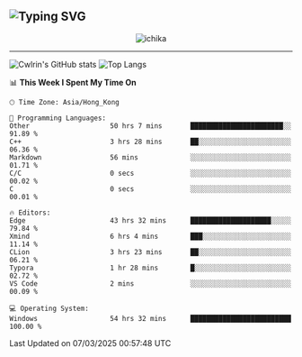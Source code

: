 ![Typing SVG](https://readme-typing-svg.demolab.com?font=Jost&size=24&pause=1000&color=7799EE&vCenter=true&multiline=true&random=false&width=435&height=100&lines=Hi+there;I'm+Sakurakouji+Nanaha;You+can+also+tell+me+Cwlrin%E2%98%86)
---
<p align="center">
  <img src="https://dlink.host/1drv/aHR0cHM6Ly8xZHJ2Lm1zL2kvYy9iZGU1MWU2MjVlZjhmY2M1L0VZa0hZVThWUnJGSHRIWVUxT1JwbVFjQllOU2t6cVNTVER0TXliYkNqOExhY1E_ZT10UUtFSkw.png" alt="ichika" border="0" />
</p>

---
![Cwlrin's GitHub stats](https://github-readme-stats.vercel.app/api?username=cwlrin&show_icons=true&theme=buefy)
![Top Langs](https://github-readme-stats.vercel.app/api/top-langs/?username=cwlrin&layout=compact&hide=html,css)

<!--START_SECTION:waka-->
📊 **This Week I Spent My Time On** 

```text
🕑︎ Time Zone: Asia/Hong_Kong

💬 Programming Languages: 
Other                    50 hrs 7 mins       ███████████████████████░░   91.89 % 
C++                      3 hrs 28 mins       ██░░░░░░░░░░░░░░░░░░░░░░░   06.36 % 
Markdown                 56 mins             ░░░░░░░░░░░░░░░░░░░░░░░░░   01.71 % 
C/C                      0 secs              ░░░░░░░░░░░░░░░░░░░░░░░░░   00.02 % 
C                        0 secs              ░░░░░░░░░░░░░░░░░░░░░░░░░   00.01 % 

🔥 Editors: 
Edge                     43 hrs 32 mins      ████████████████████░░░░░   79.84 % 
Xmind                    6 hrs 4 mins        ███░░░░░░░░░░░░░░░░░░░░░░   11.14 % 
CLion                    3 hrs 23 mins       ██░░░░░░░░░░░░░░░░░░░░░░░   06.21 % 
Typora                   1 hr 28 mins        █░░░░░░░░░░░░░░░░░░░░░░░░   02.72 % 
VS Code                  2 mins              ░░░░░░░░░░░░░░░░░░░░░░░░░   00.09 % 

💻 Operating System: 
Windows                  54 hrs 32 mins      █████████████████████████   100.00 % 
```


 Last Updated on 07/03/2025 00:57:48 UTC
<!--END_SECTION:waka-->
